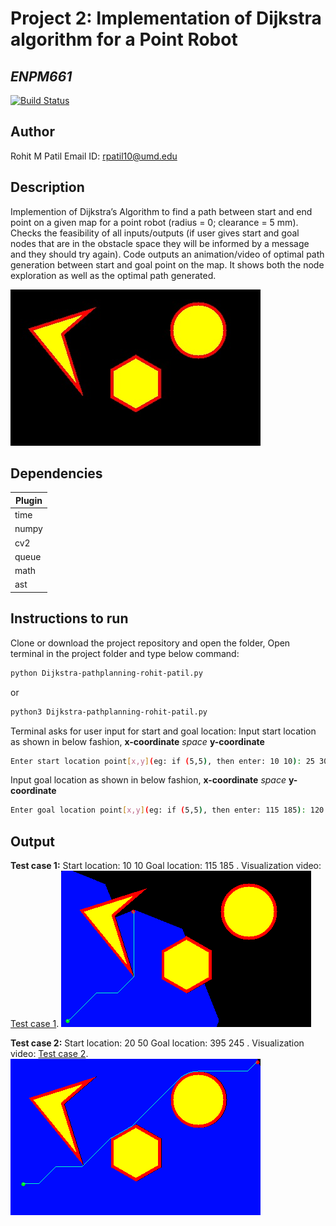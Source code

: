 # Project 2: Implementation of Dijkstra algorithm for a Point Robot
## _ENPM661_
[![Build Status](https://travis-ci.org/joemccann/dillinger.svg?branch=master)](https://travis-ci.org/joemccann/dillinger)

## Author
Rohit M Patil
Email ID: rpatil10@umd.edu

## Description
Implemention of Dijkstra’s Algorithm to find a path between start and end point on a given map for a point robot (radius = 0; clearance = 5 mm). Checks the feasibility of all inputs/outputs (if user gives start and goal nodes that are in the obstacle space they will be informed by a message and they should try again). Code outputs an animation/video of optimal path generation between start and goal point on the map. It shows both the node exploration as well as the optimal path generated.

![Work space](/outputs/workspace.jpg?raw=true)
## Dependencies

| Plugin | 
| ------ |
| time | 
| numpy | 
| cv2 | 
| queue | 
| math | 
| ast | 

## Instructions to run
Clone or download the project repository and open the folder,
Open terminal in the project folder and type below command:
```bash
python Dijkstra-pathplanning-rohit-patil.py
```
or
```bash
python3 Dijkstra-pathplanning-rohit-patil.py
```
Terminal asks for user input for start and goal location:
Input start location as shown in below fashion, **x-coordinate** _space_ **y-coordinate**
```sh
Enter start location point[x,y](eg: if (5,5), then enter: 10 10): 25 30
```
Input goal location as shown in below fashion, **x-coordinate** _space_ **y-coordinate**
```sh
Enter goal location point[x,y](eg: if (5,5), then enter: 115 185): 120 190
```
## Output
**Test case 1:**
Start location: 10 10
Goal location: 115 185
. Visualization video: [Test case 1](https://youtu.be/vwKUfesqk9k).
![Optimal_path_testcase1](/outputs/Optimal_path_testcase1.png?raw=true)


**Test case 2:**
Start location: 20 50
Goal location: 395 245
. Visualization video: [Test case 2](https://youtu.be/W2lts-Yb6SI).
![Optimal_path_testcase2](/outputs/Optimal_path_testcase2.png?raw=true)

